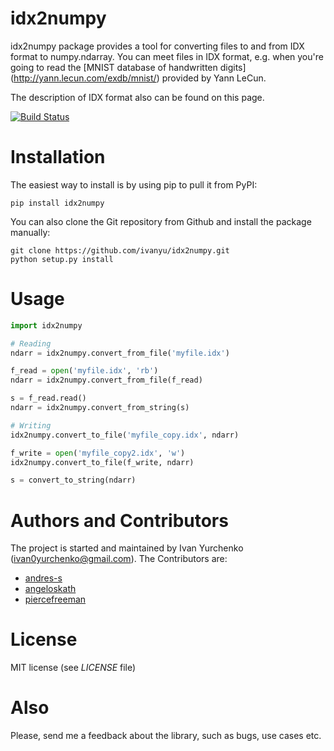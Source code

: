 idx2numpy
=========

idx2numpy package provides a tool for converting files to and from
IDX format to numpy.ndarray. You can meet files in IDX format,
e.g. when you're going to read the [MNIST database of handwritten digits]
(http://yann.lecun.com/exdb/mnist/) provided by Yann LeCun.

The description of IDX format also can be found on this page.

[![Build Status](https://travis-ci.org/ivanyu/idx2numpy.svg?branch=master)](https://travis-ci.org/ivanyu/idx2numpy)

Installation
============

The easiest way to install is by using pip to pull it from PyPI:

    pip install idx2numpy

You can also clone the Git repository from Github and install 
the package manually:

    git clone https://github.com/ivanyu/idx2numpy.git
    python setup.py install

Usage
=====

```python
import idx2numpy

# Reading
ndarr = idx2numpy.convert_from_file('myfile.idx')

f_read = open('myfile.idx', 'rb')
ndarr = idx2numpy.convert_from_file(f_read)

s = f_read.read()
ndarr = idx2numpy.convert_from_string(s)

# Writing    
idx2numpy.convert_to_file('myfile_copy.idx', ndarr)

f_write = open('myfile_copy2.idx', 'w')
idx2numpy.convert_to_file(f_write, ndarr)

s = convert_to_string(ndarr)
```

Authors and Contributors
========================
The project is started and maintained by Ivan Yurchenko
(ivan0yurchenko@gmail.com).
The Contributors are:
 * [andres-s](https://github.com/andres-s)
 * [angeloskath](https://github.com/angeloskath)
 * [piercefreeman](https://github.com/piercefreeman)

License
=======
MIT license (see *LICENSE* file)


Also
====

Please, send me a feedback about the library, such as bugs, use cases etc.
